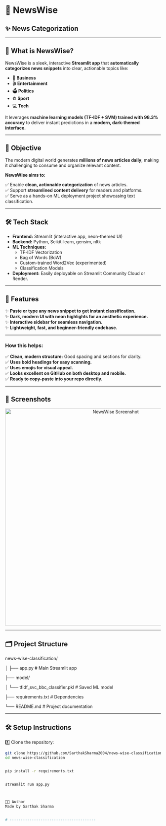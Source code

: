 # 📰 NewsWise

## ✨ News Categorization 

---

## 📌 **What is NewsWise?**

NewsWise is a sleek, interactive **Streamlit app** that **automatically categorizes news snippets** into clear, actionable topics like:

- 🏦 **Business**
- 🎬 **Entertainment**
- 🗳️ **Politics**
- ⚽ **Sport**
- 💻 **Tech**

It leverages **machine learning models (TF-IDF + SVM) trained with 98.3% accuracy** to deliver instant predictions in a **modern, dark-themed interface.**

---

## 🎯 **Objective**

The modern digital world generates **millions of news articles daily**, making it challenging to consume and organize relevant content.

**NewsWise aims to:**

✅ Enable **clean, actionable categorization** of news articles.  
✅ Support **streamlined content delivery** for readers and platforms.  
✅ Serve as a hands-on ML deployment project showcasing text classification.

---

## 🛠️ **Tech Stack**

- **Frontend:** Streamlit (interactive app, neon-themed UI)
- **Backend:** Python, Scikit-learn, gensim, nltk
- **ML Techniques:** 
   - TF-IDF Vectorization
   - Bag of Words (BoW)
   - Custom-trained Word2Vec (experimented)
   - Classification Models
- **Deployment:** Easily deployable on Streamlit Community Cloud or Render.

---

## 🚀 **Features**

✨ **Paste or type any news snippet to get instant classification.**  
✨ **Dark, modern UI with neon highlights for an aesthetic experience.**  
✨ **Interactive sidebar for seamless navigation.**  
✨ **Lightweight, fast, and beginner-friendly codebase.**

---


### **How this helps:**

✅ **Clean, modern structure:** Good spacing and sections for clarity.  
✅ **Uses bold headings for easy scanning.**  
✅ **Uses emojis for visual appeal.**  
✅ **Looks excellent on GitHub on both desktop and mobile.**  
✅ **Ready to copy-paste into your repo directly.**


---

## 📸 **Screenshots**

<p align="center">
  <img src="https://github.com/yourusername/news-wise-classification/assets/your_screenshot.png" alt="NewsWise Screenshot" width="700"/>
</p>

---

## 🗂️ **Project Structure**

news-wise-classification/

│
├── app.py # Main Streamlit app

├── model/

│ └── tfidf_svc_bbc_classifier.pkl # Saved ML model

├── requirements.txt # Dependencies

└── README.md # Project documentation


---

## 🛠️ **Setup Instructions**

1️⃣ Clone the repository:
```bash
git clone https://github.com/SarthakSharma2004/news-wise-classification.git
cd news-wise-classification


pip install -r requirements.txt


streamlit run app.py



🧑‍💻 Author
Made by Sarthak Sharma


# ---------------------------------------



